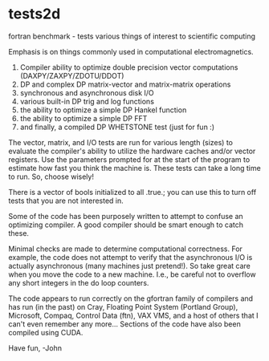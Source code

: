 # tests2d
fortran benchmark - tests various things of interest to scientific computing

Emphasis is on things commonly used in computational electromagnetics.

1) Compiler ability to optimize double precision vector computations (DAXPY/ZAXPY/ZDOTU/DDOT)
2) DP and complex DP matrix-vector and matrix-matrix operations
3) synchronous and asynchronous disk I/O
4) various built-in DP trig and log functions
5) the ability to optimize a simple DP Hankel function
6) the ability to optimize a simple DP FFT
7) and finally, a compiled DP WHETSTONE test (just for fun :)

The vector, matrix, and I/O tests are run for various length (sizes) to evaluate the compiler's
ability to utilize the hardware caches and/or vector registers. Use the parameters prompted
for at the start of the program to estimate how fast you think the machine is. These tests can
take a long time to run. So, choose wisely!

There is a vector of bools initialized to all .true.; you can use this to turn off tests that
you are not interested in.

Some of the code has been purposely written to attempt to confuse an optimizing compiler. A 
good compiler should be smart enough to catch these. 

Minimal checks are made to determine computational correctness. For example, the code does not
attempt to verify that the asynchronous I/O is actually asynchronous (many machines just pretend!).
So take great care when you move the code to a new machine. I.e., be careful not to overflow any
short integers in the do loop counters.

The code appears to run correctly on the gfortran family of compilers and has run (in the past) on
Cray, Floating Point System (Portland Group), Microsoft, Compaq, Control Data (ftn), VAX VMS, and a host
of others that I can't even remember any more... Sections of the code have also been compiled using CUDA.

Have fun,
-John
